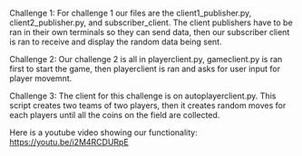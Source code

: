 Challenge 1:
For challenge 1 our files are the client1_publisher.py, client2_publisher.py, and subscriber_client. The client publishers have to be ran in their own terminals so they can send data, then our subscriber client is ran to receive and display the random data being sent.

Challenge 2: 
Our challenge 2 is all in playerclient.py, gameclient.py is ran first to start the game, then playerclient is ran and asks for user input for player movemnt.

Challenge 3:
The client for this challenge is on autoplayerclient.py. This script creates two teams of two players, then it creates random moves for each players until all the coins on the field are collected.

Here is a youtube video showing our functionality: https://youtu.be/i2M4RCDURpE
